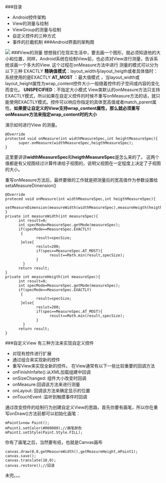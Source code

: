###目录
+ Android控件架构
+ View的测量与绘制
+ ViewGroup的测量与绘制
+ 自定义控件的三种方式
+ 事件的拦截机制
###Android界面的架构图


![
![](http://upload-images.jianshu.io/upload_images/1990324-6fde69321caafb65.png?imageMogr2/auto-orient/strip%7CimageView2/2/w/1240)](http://upload-images.jianshu.io/upload_images/1990324-da0af9714a998b2c.png?imageMogr2/auto-orient/strip%7CimageView2/2/w/1240)
###View的测量
想想我们在现实生活中，要去画一个图形，就必须知道他的大小和位置，同样，Android系统在绘制View前，也必须对View进行测量，告诉系统该画一个多大的View.
这个过程在onMeasure方法中进行
测量的模式可以分为以下三种
EXACTLY
**精确值模式**：layout_width与layout_heigth或者具体值时：系统使用的是EXACTLY
**AT_MOST** ：最大值模式 ，当layout_width或layout_height属性为wrap_content控件大小一般随着控件的子空间或内容的变化而变化。
**UNSPECIFIED**：不指定大小模式
View类默认的onMeasure方法只支持EXACTLY模式，所以如果在自定义控件的时候不重写onMeasure方法的话，就只能使用EXACTLY模式。控件可以响应你指定的具体宽高值或者match_parent属性。**如果要让自定义的View支持wrap_content属性，那么就必须重写onMeasure方法来指定wrap_content时的大小**

演示如何进行View 的测量。
```
@Override
protected void onMeasure(int widthMeasureSpec,int heightMeasureSpec){
      super.onMeasure(widthMeasureSpec,heigthMeasureSpec);
}
```
这里要讲讲**widthMeasureSpec**和**heigthMeasureSpec**是怎么来的了。
这两个值都是有父视图经过计算传递给子视图的，说明父视图在一定程度上决定了子视图的大小。

重写onMeasure方法后，最终要做的工作就是把测量后的宽高值作为参数设置给setaMeasureDimension()
```
@Override
proteced void onMeasure(int widthMeasureSpec,int heigthMeasureSpec){
        setMeasureDimension(measureWidth(widthMeasureSpec),measureHeigth(heigthMeasureSpec));
}
private int measureWidth(int measureSpec){
      int result=0;
      int specMode=MeasureSpec.getMode(measureSpec); 
      if(specMode==MeasureSpec.EXACTLY)
       {
              result=specSize;
       }else{
              reslut=200;
              if(spec==MeasureSpec.AT_MOST){
                    result==Math.min(result,specSize);
              }
        }
      return result;
}
private int measureHeigth(int measureSpec){
      int result=0;
      int specMode=MeasureSpec.getMode(measureSpec); 
      if(specMode==MeasureSpec.EXACTLY)
       {
              result=specSize;
       }else{
              reslut=200;
              if(spec==MeasureSpec.AT_MOST){
                    result==Math.min(result,specSize);
              }
        }
      return result;
}
```
###自定义View
有三种方法来实现自定义控件
+ 对现有控件进行扩展
+ 通过组合来实现新的控件
+ 重写View来实现全新的控件。
在View通常有以下一些比较重要的回调方法
+ onFinishInfalte():从XML加载组建中回调
+ onSizeChanged: 组件大小改变时回调
+ onMeasure:回调该方法来进行测量
+ onLayout: 回调该方法来确定显示的位置
+ onTouchEvent :监听到触摸事件时回调

通过改变控件的绘制行为创建自定义View的思路，首先你要有画笔，所以你在重写onDraw()方法前都可以初始化画笔：
```
mPaint1=new Paint();
mPaint1.setColor(#000000);//画笔颜色
mPaint1.setStyle(Paint.Style.FILL);
```
你有了画笔之后，当然要有纸，也就是Canvas画布
```
canvas.draw(0,0,getMeasureWidth(),getMeasureHeight,mPaint1);
canvas.save();
canvas.translate(10,0);
canvas.restore();//回滚
```

未完。。。
